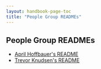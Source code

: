 ```yaml
---
layout: handbook-page-toc
title: "People Group READMEs"
---
```


## People Group READMEs

- [April Hoffbauer's README](/handbook/people-group/readmes/ahoffbauer/)
- [Trevor Knudsen's README](/handbook/people-group/readmes/tknudsen)

